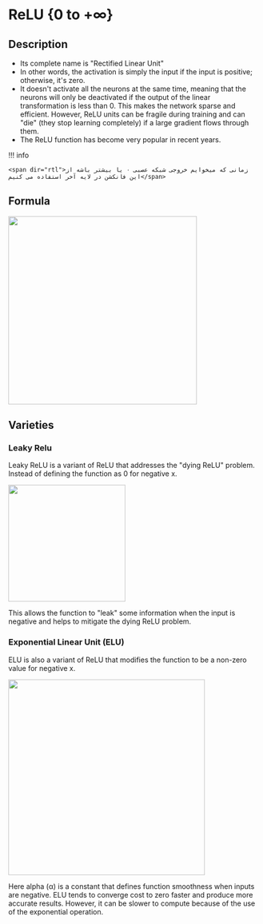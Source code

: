 # ReLU {$0$ to $+\infty$}

## Description

- Its complete name is "Rectified Linear Unit"
- In other words, the activation is simply the input if the input is positive; otherwise, it's zero.
- It doesn't activate all the neurons at the same time, meaning that the neurons will only be deactivated if the output of the linear transformation is less than 0. This makes the network sparse and efficient. However, ReLU units can be fragile during training and can "die" (they stop learning completely) if a large gradient flows through them.
- The ReLU function has become very popular in recent years.

!!! info

    <span dir="rtl">زمانی که میخوایم خروجی شبکه عصبی ۰ یا بیشتر باشه از این فانکشن در لایه آخر استفاده می کنیم</span>

## Formula

<img src="image3.jpg" style="width:3.92476in" />

## Varieties

### Leaky Relu

Leaky ReLU is a variant of ReLU that addresses the "dying ReLU" problem.
Instead of defining the function as 0 for negative x.

<img src="image1.png" style="width:2.43955in" />

This allows the function to "leak" some information when the input is negative and helps to mitigate the dying ReLU problem.

### Exponential Linear Unit (ELU)

ELU is also a variant of ReLU that modifies the function to be a non-zero value for negative x.

<img src="image2.jpg" style="width:4.09113in" />

Here alpha (α) is a constant that defines function smoothness when inputs are negative.
ELU tends to converge cost to zero faster and produce more accurate results.
However, it can be slower to compute because of the use of the exponential operation.
